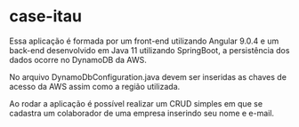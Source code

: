 # case-itau

Essa aplicação é formada por um front-end utilizando Angular 9.0.4 e um back-end desenvolvido em Java 11 utilizando SpringBoot, a persistência dos dados ocorre no DynamoDB da AWS.

No arquivo DynamoDbConfiguration.java devem ser inseridas as chaves de acesso da AWS assim como a região utilizada.

Ao rodar a aplicação é possível realizar um CRUD simples em que se cadastra um colaborador de uma empresa inserindo seu nome e e-mail.

